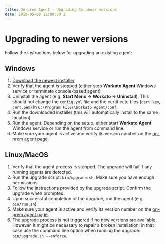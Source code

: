 ```yaml
---
title: On-prem Agent - Upgrading to newer versions
date: 2018-05-09 12:00:00 Z
---
```


# Upgrading to newer versions
Follow the instructions below for upgrading an existing agent:

## Windows
1. [Download the newest installer](/on-prem/agents/setup.md)
2. Verify that the agent is stopped (either stop **Workato Agent** Windows service or terminate console-based agent)
3. Uninstall the agent (e.g.  **Start Menu &rarr; Workato &rarr; Uninstall**). This should not change the `config.yml` file and the certificate files (`cert.key`, `cert.pem`) in `C:\Program Files\Workato Agent/conf`.
4. Run the downloaded installer (this will automatically install to the same location)
5. Run the agent. Depending on the setup, either start **Workato Agent** Windows service or run the agent from command line.
6. Make sure your agent is active and verify its version number on the [on-prem agent page](https://www.workato.com/on_prem_groups).

## Linux/MacOS
1. Verify that the agent process is stopped. The upgrade will fail if any running agents are detected.
2. Run the upgrade script: `bin/upgrade.sh`. Make sure you have enough permissions.
3. Follow the instructions provided by the upgrade script. Confirm the upgrade when prompted.
4. Upon successful completion of the upgrade, run the agent (e.g. `bin/run.sh`).
5. Make sure your agent is active and verify its version number on the [on-prem agent page](https://www.workato.com/on_prem_groups).
6. The upgrade process is not triggered if no new versions are available. However, it might be necessary to repair a broken installation; in that case use the command line option when running the upgrade: `bin/upgrade.sh --enforce`.
